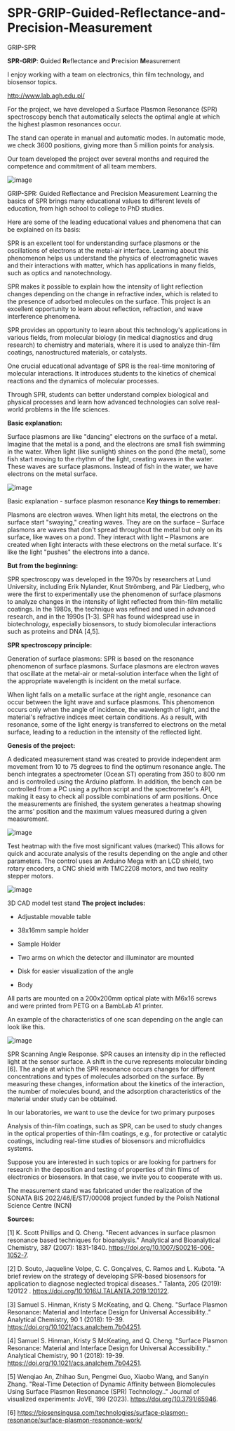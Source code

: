 # SPR-GRIP-Guided-Reflectance-and-Precision-Measurement

GRIP-SPR

 

**SPR-GRIP**: **G**uided **R**eflectance and **P**recision **M**easurement

 

I enjoy working with a team on electronics, thin film technology, and biosensor topics.

 

http://www.lab.agh.edu.pl/

 

For the project, we have developed a Surface Plasmon Resonance (SPR) spectroscopy bench that automatically selects the optimal angle at which the highest plasmon resonances occur. 

The stand can operate in manual and automatic modes. In automatic mode, we check 3600 positions, giving more than 5 million points for analysis.

 

Our team developed the project over several months and required the competence and commitment of all team members.

![image](https://github.com/user-attachments/assets/2ea0bf25-9229-4a7c-b470-3db6a07ca8eb)

GRIP-SPR: Guided Reflectance and Precision Measurement
Learning the basics of SPR brings many educational values to different levels of education, from high school to college to PhD studies.

 

Here are some of the leading educational values and phenomena that can be explained on its basis:

 

SPR is an excellent tool for understanding surface plasmons or the oscillations of electrons at the metal-air interface. Learning about this phenomenon helps us understand the physics of electromagnetic waves and their interactions with matter, which has applications in many fields, such as optics and nanotechnology.

 

SPR makes it possible to explain how the intensity of light reflection changes depending on the change in refractive index, which is related to the presence of adsorbed molecules on the surface. This project is an excellent opportunity to learn about reflection, refraction, and wave interference phenomena.

SPR provides an opportunity to learn about this technology's applications in various fields, from molecular biology (in medical diagnostics and drug research) to chemistry and materials, where it is used to analyze thin-film coatings, nanostructured materials, or catalysts.

 

One crucial educational advantage of SPR is the real-time monitoring of molecular interactions. It introduces students to the kinetics of chemical reactions and the dynamics of molecular processes.

Through SPR, students can better understand complex biological and physical processes and learn how advanced technologies can solve real-world problems in the life sciences.

 

**Basic explanation:**

 

Surface plasmons are like "dancing" electrons on the surface of a metal. Imagine that the metal is a pond, and the electrons are small fish swimming in the water. When light (like sunlight) shines on the pond (the metal), some fish start moving to the rhythm of the light, creating waves in the water. These waves are surface plasmons. Instead of fish in the water, we have electrons on the metal surface.

![image](https://github.com/user-attachments/assets/422ae3c9-50f0-4bfa-844c-cbb8771781b5)

Basic explanation - surface plasmon resonance
**Key things to remember:**

Plasmons are electron waves. When light hits metal, the electrons on the surface start "swaying," creating waves.
They are on the surface – Surface plasmons are waves that don't spread throughout the metal but only on its surface, like waves on a pond.
They interact with light – Plasmons are created when light interacts with these electrons on the metal surface. It's like the light "pushes" the electrons into a dance.
 

**But from the beginning:**

 

SPR spectroscopy was developed in the 1970s by researchers at Lund University, including Erik Nylander, Knut Strömberg, and Pär Liedberg, who were the first to experimentally use the phenomenon of surface plasmons to analyze changes in the intensity of light reflected from thin-film metallic coatings. In the 1980s, the technique was refined and used in advanced research, and in the 1990s [1-3]. SPR has found widespread use in biotechnology, especially biosensors, to study biomolecular interactions such as proteins and DNA [4,5].

 

**SPR spectroscopy principle:**

 

Generation of surface plasmons: SPR is based on the resonance phenomenon of surface plasmons. Surface plasmons are electron waves that oscillate at the metal-air or metal-solution interface when the light of the appropriate wavelength is incident on the metal surface.

 

When light falls on a metallic surface at the right angle, resonance can occur between the light wave and surface plasmons. This phenomenon occurs only when the angle of incidence, the wavelength of light, and the material's refractive indices meet certain conditions. As a result, with resonance, some of the light energy is transferred to electrons on the metal surface, leading to a reduction in the intensity of the reflected light.

 

**Genesis of the project:**

 

A dedicated measurement stand was created to provide independent arm movement from 10 to 75 degrees to find the optimum resonance angle. The bench integrates a spectrometer (Ocean ST) operating from 350 to 800 nm and is controlled using the Arduino platform. In addition, the bench can be controlled from a PC using a python script and the spectrometer's API, making it easy to check all possible combinations of arm positions. Once the measurements are finished, the system generates a heatmap showing the arms' position and the maximum values measured during a given measurement.

![image](https://github.com/user-attachments/assets/70e6d3b7-81c8-481e-8d51-63c5ef677963)

Test heatmap with the five most significant values (marked)
This allows for quick and accurate analysis of the results depending on the angle and other parameters. The control uses an Arduino Mega with an LCD shield, two rotary encoders, a CNC shield with TMC2208 motors, and two reality stepper motors.

![image](https://github.com/user-attachments/assets/49adfb5c-83f1-4dab-9970-8e38dd91bcdd)

3D CAD model test stand
**The project includes:**

 

- Adjustable movable table

- 38x16mm sample holder

- Sample Holder

- Two arms on which the detector and illuminator are mounted

- Disk for easier visualization of the angle 

- Body

 

All parts are mounted on a 200x200mm optical plate with M6x16 screws and were printed from PETG on a BambLab A1 printer. 

 

An example of the characteristics of one scan depending on the angle can look like this.

![image](https://github.com/user-attachments/assets/d67ba9ec-9ce9-4037-a7dd-6e62f0e43327)

SPR Scanning Angle Response. SPR causes an intensity dip in the reflected light at the sensor surface. A shift in the curve represents molecular binding [6].
The angle at which the SPR resonance occurs changes for different concentrations and types of molecules adsorbed on the surface. By measuring these changes, information about the kinetics of the interaction, the number of molecules bound, and the adsorption characteristics of the material under study can be obtained.

In our laboratories, we want to use the device for two primary purposes 

Analysis of thin-film coatings, such as SPR, can be used to study changes in the optical properties of thin-film coatings, e.g., for protective or catalytic coatings, including real-time studies of biosensors and microfluidics systems.

 

Suppose you are interested in such topics or are looking for partners for research in the deposition and testing of properties of thin films of electronics or biosensors. In that case, we invite you to cooperate with us.

The measurement stand was fabricated under the realization of the SONATA BIS 2022/46/E/ST7/00008 project funded by the Polish National Science Centre (NCN)

**Sources:**

[1] K. Scott Phillips and Q. Cheng. "Recent advances in surface plasmon resonance based techniques for bioanalysis." Analytical and Bioanalytical Chemistry, 387 (2007): 1831-1840. https://doi.org/10.1007/S00216-006-1052-7.

[2] D. Souto, Jaqueline Volpe, C. C. Gonçalves, C. Ramos and L. Kubota. "A brief review on the strategy of developing SPR-based biosensors for application to diagnose neglected tropical diseases.." Talanta, 205 (2019): 120122 . https://doi.org/10.1016/J.TALANTA.2019.120122.

[3] Samuel S. Hinman, Kristy S McKeating, and Q. Cheng. "Surface Plasmon Resonance: Material and Interface Design for Universal Accessibility.." Analytical Chemistry, 90 1 (2018): 19-39. https://doi.org/10.1021/acs.analchem.7b04251.

[4] Samuel S. Hinman, Kristy S McKeating, and Q. Cheng. "Surface Plasmon Resonance: Material and Interface Design for Universal Accessibility.." Analytical Chemistry, 90 1 (2018): 19-39. https://doi.org/10.1021/acs.analchem.7b04251.

[5] Wenqiao An, Zhihao Sun, Pengmei Guo, Xiaobo Wang, and Sanyin Zhang. "Real-Time Detection of Dynamic Affinity between Biomolecules Using Surface Plasmon Resonance (SPR) Technology.." Journal of visualized experiments: JoVE, 199 (2023). https://doi.org/10.3791/65946.

[6] https://biosensingusa.com/technologies/surface-plasmon-resonance/surface-plasmon-resonance-work/

 

